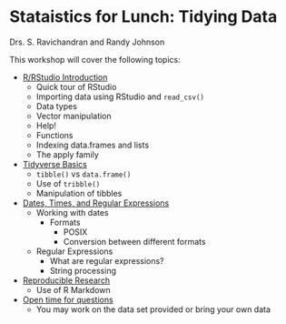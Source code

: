 # Stataistics for Lunch: Tidying Data

Drs. S. Ravichandran and Randy Johnson

This workshop will cover the following topics:

- [R/RStudio Introduction](https://github.com/ravichas/TidyingData/blob/master/0-RStudio-Intro.md)
    - Quick tour of RStudio
    - Importing data using RStudio and `read_csv()`
    - Data types
    - Vector manipulation
    - Help!
    - Functions
    - Indexing data.frames and lists
    - The apply family
- [Tidyverse Basics](https://github.com/ravichas/TidyingData/blob/master/1-Tidyverse.md)
    - `tibble()` vs `data.frame()`
    - Use of `tribble()`
    - Manipulation of tibbles
- [Dates, Times, and Regular Expressions](https://github.com/ravichas/TidyingData/blob/master/2-DateTime-RegEx.md)
    - Working with dates
        - Formats
            - POSIX
            - Conversion between different formats
    - Regular Expressions
        - What are regular expressions?
        - String processing
- [Reproducible Research](https://github.com/ravichas/TidyingData/blob/master/3-ReprodResearch.md)
    - Use of R Markdown
- [Open time for questions](https://github.com/ravichas/TidyingData/blob/master/4-Practice.md)
    - You may work on the data set provided or bring your own data
